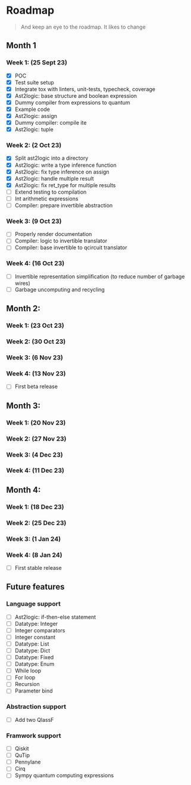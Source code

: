 # Roadmap

> And keep an eye to the roadmap. It likes to change

## Month 1

### Week 1: (25 Sept 23)
- [x] POC
- [x] Test suite setup
- [x] Integrate tox with linters, unit-tests, typecheck, coverage
- [x] Ast2logic: base structure and boolean expression
- [x] Dummy compiler from expressions to quantum
- [x] Example code
- [x] Ast2logic: assign
- [x] Dummy compiler: compile ite
- [x] Ast2logic: tuple

### Week 2: (2 Oct 23)
- [x] Split ast2logic into a directory
- [x] Ast2logic: write a type inference function
- [x] Ast2logic: fix type inference on assign
- [x] Ast2logic: handle multiple result
- [x] Ast2logic: fix ret_type for multiple results
- [ ] Extend testing to compilation
- [ ] Int arithmetic expressions
- [ ] Compiler: prepare invertible abstraction

### Week 3: (9 Oct 23)
- [ ] Properly render documentation
- [ ] Compiler: logic to invertible translator
- [ ] Compiler: base invertible to qcircuit translator

### Week 4: (16 Oct 23)
- [ ] Invertible representation simplification (to reduce number of garbage wires)
- [ ] Garbage uncomputing and recycling

## Month 2: 

### Week 1: (23 Oct 23)
### Week 2: (30 Oct 23)
### Week 3: (6 Nov 23)

### Week 4: (13 Nov 23)

- [ ] First beta release


## Month 3:

### Week 1: (20 Nov 23)
### Week 2: (27 Nov 23)
### Week 3: (4 Dec 23)
### Week 4: (11 Dec 23)

## Month 4:

### Week 1: (18 Dec 23)
### Week 2: (25 Dec 23)
### Week 3: (1 Jan 24)

### Week 4: (8 Jan 24)

- [ ] First stable release

## Future features

### Language support

- [ ] Ast2logic: if-then-else statement
- [ ] Datatype: Integer
- [ ] Integer comparators
- [ ] Integer constant
- [ ] Datatype: List
- [ ] Datatype: Dict
- [ ] Datatype: Fixed
- [ ] Datatype: Enum
- [ ] While loop
- [ ] For loop
- [ ] Recursion
- [ ] Parameter bind

### Abstraction support

- [ ] Add two QlassF


### Framwork support

- [ ] Qiskit
- [ ] QuTip
- [ ] Pennylane
- [ ] Cirq
- [ ] Sympy quantum computing expressions